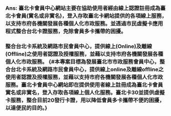 ### Ans: 臺北卡會員中心網站主要在協助使用者經由線上認證註冊成為臺北卡會員\(實名或非實名\)，登入存取臺北卡網站提供的各項線上服務，以支持市府各機關發展各種個人化市政服務。並透過市民虛擬卡應用程式整合台北卡證服務，免除會員多卡攜帶的困擾。

### 整合台北卡系統及網路市民會員中心，提供線上\(Online\)及離線\(Offline\)之使用者認證及授權服務，並藉以支持市府各機關發展各種個人化市政服務。 {#本專案目標為發展臺北市市政服務會員中心，整合台北卡系統及網路市民會員中心，提供線上online及離線offline之使用者認證及授權服務，並藉以支持市府各機關發展各種個人化市政服務。臺北卡會員中心網站即在提供使用者線上註冊成為臺北卡會員實名或非實名，登入存取各項線上個人化服務。臺北卡30並提供虛擬卡服務，整合目前20發行卡證，用以降低會員多卡攜帶不便的困擾，以達便民的目的。}



